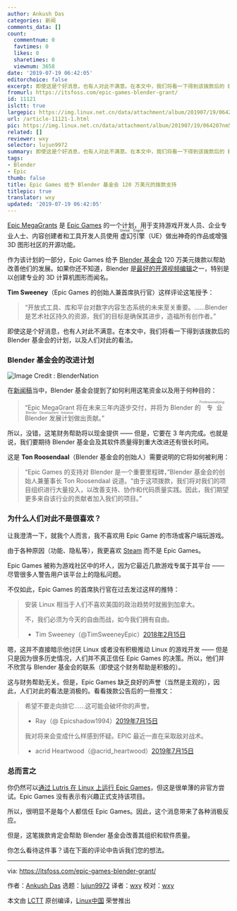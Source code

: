 ```yaml
---
author: Ankush Das
categories: 新闻
comments_data: []
count:
  commentnum: 0
  favtimes: 0
  likes: 0
  sharetimes: 0
  viewnum: 3658
date: '2019-07-19 06:42:05'
editorchoice: false
excerpt: 即使这是个好消息，也有人对此不满意。在本文中，我们将看一下得到该拨款后的 Blender 基金会的计划，以及人们对此的看法。
fromurl: https://itsfoss.com/epic-games-blender-grant/
id: 11121
islctt: true
largepic: https://img.linux.net.cn/data/attachment/album/201907/19/064207nm5m7o575eoxe7e7.jpg
url: /article-11121-1.html
pic: https://img.linux.net.cn/data/attachment/album/201907/19/064207nm5m7o575eoxe7e7.jpg.thumb.jpg
related: []
reviewer: wxy
selector: lujun9972
summary: 即使这是个好消息，也有人对此不满意。在本文中，我们将看一下得到该拨款后的 Blender 基金会的计划，以及人们对此的看法。
tags:
- Blender
- Epic
thumb: false
title: Epic Games 给予 Blender 基金会 120 万美元的拨款支持
titlepic: true
translator: wxy
updated: '2019-07-19 06:42:05'
---
```


[Epic MegaGrants](https://www.unrealengine.com/en-US/megagrants) 是 [Epic Games](https://www.epicgames.com/store/en-US/) 的一个计划，用于支持游戏开发人员、企业专业人士、内容创建者和工具开发人员使用<ruby> 虚幻引擎 <rt>  Unreal Engine </rt></ruby>（UE）做出神奇的作品或增强 3D 图形社区的开源功能。


作为该计划的一部分，Epic Games 给予 [Blender 基金会](https://www.blender.org/) 120 万美元拨款以帮助改善他们的发展。如果你还不知道，Blender 是[最好的开源视频编辑](https://itsfoss.com/open-source-video-editors/)之一，特别是以创建专业的 3D 计算机图形而闻名。


**Tim Sweeney**（Epic Games 的创始人兼首席执行官）这样评论这笔授予：



> 
> “开放式工具、库和平台对数字内容生态系统的未来至关重要。……Blender 是艺术社区持久的资源，我们的目标是确保其进步，造福所有创作者。”
> 
> 
> 


即使这是个好消息，也有人对此不满意。在本文中，我们将看一下得到该拨款后的 Blender 基金会的计划，以及人们对此的看法。


### Blender 基金会的改进计划


![Image Credit : BlenderNation](/data/attachment/album/201907/19/064207nm5m7o575eoxe7e7.jpg)


在[新闻稿](https://www.blender.org/press/epic-games-supports-blender-foundation-with-1-2-million-epic-megagrant/)当中，Blender 基金会提到了如何利用这笔资金以及用于何种目的：



> 
> “Epic MegaGrant 将在未来三年内逐步交付，并将为 Blender 的<ruby> 专业 Blender 发展计划 <rt>  Professionalizing Blender Development Initiative </rt></ruby>做出贡献。”
> 
> 
> 


所以，没错，这笔财务帮助将以现金提供 —— 但是，它要在 3 年内完成。也就是说，我们要期待 Blender 基金会及其软件质量得到重大改进还有很长时间。


这是 **Ton Roosendaal**（Blender 基金会的创始人）需要说明的它将如何被利用：



> 
> “Epic Games 的支持对 Blender 是一个重要里程碑，”Blender 基金会的创始人兼董事长 Ton Roosendaal 说道。“由于这项拨款，我们将对我们的项目组织进行大量投入，以改善支持、协作和代码质量实践。因此，我们期望更多来自该行业的贡献者加入我们的项目。”
> 
> 
> 


### 为什么人们对此不是很喜欢？


让我澄清一下，就我个人而言，我不喜欢用 Epic Game 的市场或客户端玩游戏。


由于各种原因（功能、隐私等），我更喜欢 [Steam](https://itsfoss.com/install-steam-ubuntu-linux/) 而不是 Epic Games。


Epic Games 被称为游戏社区中的坏人，因为它最近几款游戏专属于其平台 —— 尽管很多人警告用户该平台上的隐私问题。


不仅如此，Epic Games 的首席执行官在过去发过这样的推特：



> 
> 安装 Linux 相当于人们不喜欢美国的政治趋势时就搬到加拿大。
> 
> 
> 不，我们必须为今天的自由而战，如今我们拥有自由。
> 
> 
> * Tim Sweeney（@TimSweeneyEpic）[2018年2月15日](https://twitter.com/TimSweeneyEpic/status/964284402741149698?ref_src=twsrc%5Etfw)
> 
> 
> 


嗯，这并不直接暗示他讨厌 Linux 或者没有积极推动 Linux 的游戏开发 —— 但是只是因为很多历史情况，人们并不真正信任 Epic Games 的决策。所以，他们并不欣赏与 Blender 基金会的联系（即使这个财务帮助是积极的）。


这与财务帮助无关。但是，Epic Games 缺乏良好的声誉（当然是主观的），因此，人们对此的看法是消极的。看看拨款公告后的一些推文：



> 
> 希望不要走向排它……这可能会破坏你的声誉。
> 
> 
> * Ray（@ Epicshadow1994）[2019年7月15日](https://twitter.com/Epicshadow1994/status/1150787326626263042?ref_src=twsrc%5Etfw)
> 
> 
> 我对将来会变成什么样感到怀疑。EPIC 最近一直在采取敌对战术。
> 
> 
> * acrid Heartwood（@acrid\_heartwood）[2019年7月15日](https://twitter.com/acrid_heartwood/status/1150789691979030528?ref_src=twsrc%5Etfw)
> 
> 
> 


### 总而言之


你仍然可以[通过 Lutris 在 Linux 上运行 Epic Games](/article-10968-1.html)，但这是很单薄的非官方尝试。Epic Games 没有表示有兴趣正式支持该项目。


所以，很明显不是每个人都信任 Epic Games。因此，这个消息带来了各种消极反应。


但是，这笔拨款肯定会帮助 Blender 基金会改善其组织和软件质量。


你怎么看待这件事？请在下面的评论中告诉我们您的想法。




---


via: <https://itsfoss.com/epic-games-blender-grant/>


作者：[Ankush Das](https://itsfoss.com/author/ankush/) 选题：[lujun9972](https://github.com/lujun9972) 译者：[wxy](https://github.com/wxy) 校对：[wxy](https://github.com/wxy)


本文由 [LCTT](https://github.com/LCTT/TranslateProject) 原创编译，[Linux中国](https://linux.cn/) 荣誉推出